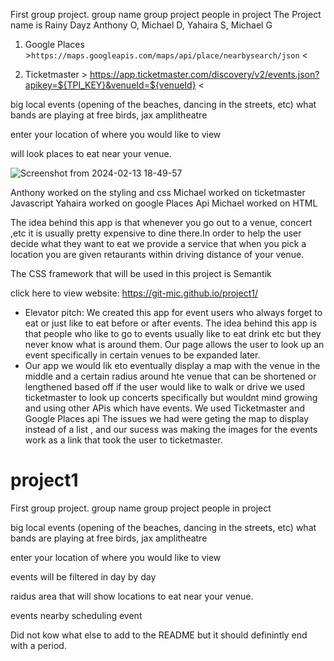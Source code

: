 
First group project. group name group project people in project
The Project name is Rainy Dayz
Anthony O, Michael D, Yahaira S, Michael G

1. Google Places >`https://maps.googleapis.com/maps/api/place/nearbysearch/json` <
   
2. Ticketmaster > https://app.ticketmaster.com/discovery/v2/events.json?apikey=${TPI_KEY}&venueId=${venueId} <

big local events (opening of the beaches, dancing in the streets, etc) what bands are playing at free birds, jax amplitheatre

enter your location of where you would like to view

will look places to eat near your venue.


![Screenshot from 2024-02-13 18-49-57](https://github.com/Git-Mic/project1/assets/154257436/6dcac676-0ddb-4f2d-9e02-0c7ee083a8e2)

Anthony worked on the styling and css
Michael worked on ticketmaster Javascript
Yahaira worked on google Places Api 
Michael worked on HTML

The idea behind this app is that whenever you go out to a venue, concert ,etc it is usually pretty expensive to dine there.In order to help the user decide what they want to eat we provide a service that when you pick a location you are given retaurants within driving distance of your venue.

The CSS framework that will be used in this project is Semantik

click here to view website: https://git-mic.github.io/project1/
* Elevator pitch: We created this app for event users who always forget to eat or just like to eat before or after events. The idea behind this app is that people who like to go to events usually like to eat drink etc but they never know what is around them. Our page allows the user to look up an event specifically in certain venues to be expanded later.
* Our app we would lik eto eventually display a map with the venue in the middle and a certain radius around hte venue that can be shortened or lengthened based off if the user would like to walk or drive
we used ticketmaster to look up concerts specifically but wouldnt mind growing and using other APis which have events.
We used Ticketmaster and Google Places api
 The issues we had were geting the map to display instead of a list ,  and our sucess was making the images for the events work as a link that took the user to ticketmaster.

# project1
First group project.
group name
group project
people in project

big local events (opening of the beaches, dancing in the streets, etc)
what bands are playing at free birds, jax amplitheatre

enter your location of where you would like to view

events will be filtered in day by day 

raidus area that will show locations to eat near your venue.

events nearby
scheduling event

Did not kow what else to add to the README but it should definintly end with a period.
